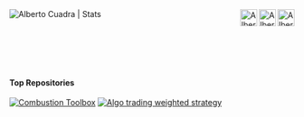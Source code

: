 <a href="https://acuadralara.com/">
  <img align="left" alt="Alberto Cuadra | Stats" src="https://github-readme-stats.vercel.app/api?username=AlbertoCuadra&show_icons=true&include_all_commits=true&hide_title=true&hide=contribs&hide_border=true&bg_color=ffffff&icon_color=2a9d8fff&title_color=2a9d8fff" />
</a>
<a href="https://orcid.org/0000-0001-8280-2426">
  <img align="right" alt="Alberto Cuadra | ORCID iD" width="30px" src="https://upload.wikimedia.org/wikipedia/commons/0/06/ORCID_iD.svg" />
</a>
<a href="https://www.researchgate.net/profile/Alberto_Cuadra_Lara">
  <img align="right" alt="Alberto Cuadra | ResearchGate" width="30px" src="https://upload.wikimedia.org/wikipedia/commons/thumb/5/5e/ResearchGate_icon_SVG.svg/32px-ResearchGate_icon_SVG.svg.png" />
</a>
<a href="https://scholar.google.es/citations?user=oEyJUfcAAAAJ&hl=es&oi=ao">
  <img align="right" alt="Alberto Cuadra | Google Scholar" width="30px" src="https://upload.wikimedia.org/wikipedia/commons/c/c7/Google_Scholar_logo.svg" />
</a>
<br>
<br>
<br>
<br>
<br>
<br>

#### Top Repositories
[![Combustion Toolbox](https://github-readme-stats.vercel.app/api/pin/?username=AlbertoCuadra&repo=combustion_toolbox)](https://github.com/AlbertoCuadra/combustion_toolbox)
[![Algo trading weighted strategy](https://github-readme-stats.vercel.app/api/pin/?username=AlbertoCuadra&repo=algo_trading_weighted_strategy)](https://github.com/AlbertoCuadra/algo_trading_weighted_strategy)
